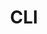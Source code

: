 ---
layout: cours
type: frontEnd
number: 5
pathImg: /images/cards/cli.png
title: CLI
comment: Apprendre à utiliser un terminal
link: /templates/coursWeb/cli.html
---